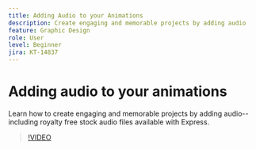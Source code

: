 ```yaml
---
title: Adding Audio to your Animations
description: Create engaging and memorable projects by adding audio
feature: Graphic Design
role: User
level: Beginner
jira: KT-14837
---
```

# Adding audio to your animations

Learn how to create engaging and memorable projects by adding audio--including royalty free stock audio files available with Express.

>[!VIDEO](https://video.tv.adobe.com/v/3426983?quality=12&learn=on&hidetitle=true)
